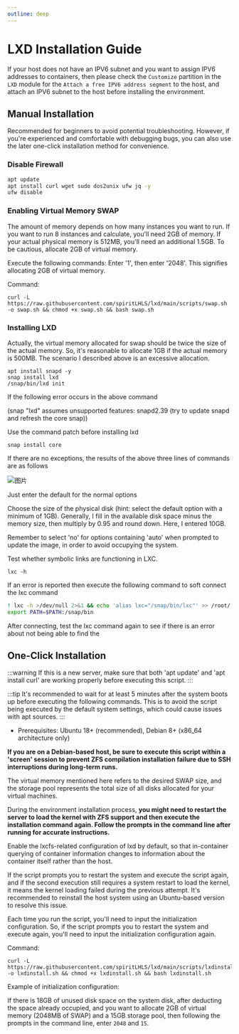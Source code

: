 ```yaml
---
outline: deep
---
```


# LXD Installation Guide

If your host does not have an IPV6 subnet and you want to assign IPV6 addresses to containers, then please check the ``Customize`` partition in the ``LXD`` module for the ``Attach a free IPV6 address segment`` to the host, and attach an IPV6 subnet to the host before installing the environment.

## Manual Installation

Recommended for beginners to avoid potential troubleshooting. However, if you're experienced and comfortable with debugging bugs, you can also use the later one-click installation method for convenience.

### Disable Firewall

```bash
apt update
apt install curl wget sudo dos2unix ufw jq -y
ufw disable
```

### Enabling Virtual Memory SWAP

The amount of memory depends on how many instances you want to run. If you want to run 8 instances and calculate, you'll need 2GB of memory. If your actual physical memory is 512MB, you'll need an additional 1.5GB. To be cautious, allocate 2GB of virtual memory.

Execute the following commands: Enter '1', then enter '2048'. This signifies allocating 2GB of virtual memory.

Command:

```shell
curl -L https://raw.githubusercontent.com/spiritLHLS/lxd/main/scripts/swap.sh -o swap.sh && chmod +x swap.sh && bash swap.sh
```

### Installing LXD

Actually, the virtual memory allocated for swap should be twice the size of the actual memory. So, it's reasonable to allocate 1GB if the actual memory is 500MB. The scenario I described above is an excessive allocation.

```
apt install snapd -y
snap install lxd
/snap/bin/lxd init
```

If the following error occurs in the above command

(snap "lxd" assumes unsupported features: snapd2.39 (try to update snapd and refresh the core snap))

Use the command patch before installing lxd

```
snap install core
```

If there are no exceptions, the results of the above three lines of commands are as follows

![图片](https://user-images.githubusercontent.com/103393591/233270028-5a43d0f7-45f5-4175-969e-d4d182cb877a.png)

Just enter the default for the normal options

Choose the size of the physical disk (hint: select the default option with a minimum of 1GB). Generally, I fill in the available disk space minus the memory size, then multiply by 0.95 and round down. Here, I entered 10GB.

Remember to select 'no' for options containing 'auto' when prompted to update the image, in order to avoid occupying the system.

Test whether symbolic links are functioning in LXC.

```
lxc -h
```

If an error is reported then execute the following command to soft connect the lxc command

```bash
! lxc -h >/dev/null 2>&1 && echo 'alias lxc="/snap/bin/lxc"' >> /root/.bashrc && source /root/.bashrc
export PATH=$PATH:/snap/bin
```

After connecting, test the lxc command again to see if there is an error about not being able to find the

## One-Click Installation

:::warning
If this is a new server, make sure that both 'apt update' and 'apt install curl' are working properly before executing this script.
:::

:::tip
It's recommended to wait for at least 5 minutes after the system boots up before executing the following commands. This is to avoid the script being executed by the default system settings, which could cause issues with apt sources.
:::

- Prerequisites: Ubuntu 18+ (recommended), Debian 8+ (x86_64 architecture only)

**If you are on a Debian-based host, be sure to execute this script within a 'screen' session to prevent ZFS compilation installation failure due to SSH interruptions during long-term runs.**

The virtual memory mentioned here refers to the desired SWAP size, and the storage pool represents the total size of all disks allocated for your virtual machines.

During the environment installation process, **you might need to restart the server to load the kernel with ZFS support and then execute the installation command again. Follow the prompts in the command line after running for accurate instructions.**

Enable the lxcfs-related configuration of lxd by default, so that in-container querying of container information changes to information about the container itself rather than the host.

If the script prompts you to restart the system and execute the script again, and if the second execution still requires a system restart to load the kernel, it means the kernel loading failed during the previous attempt. It's recommended to reinstall the host system using an Ubuntu-based version to resolve this issue.

Each time you run the script, you'll need to input the initialization configuration. So, if the script prompts you to restart the system and execute again, you'll need to input the initialization configuration again.

Command:

```shell
curl -L https://raw.githubusercontent.com/spiritLHLS/lxd/main/scripts/lxdinstall.sh -o lxdinstall.sh && chmod +x lxdinstall.sh && bash lxdinstall.sh
```

Example of initialization configuration:

If there is 18GB of unused disk space on the system disk, after deducting the space already occupied, and you want to allocate 2GB of virtual memory (2048MB of SWAP) and a 15GB storage pool, then following the prompts in the command line, enter ```2048``` and ```15```.
